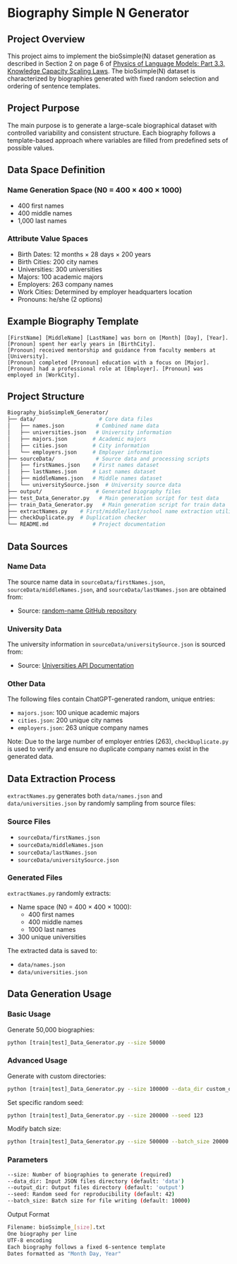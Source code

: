 # Biography Simple N Generator

## Project Overview
This project aims to implement the bioSsimple(N) dataset generation as described in Section 2 on page 6 of [Physics of Language Models: Part 3.3,
Knowledge Capacity Scaling Laws](https://arxiv.org/pdf/2404.05405). The bioSsimple(N) dataset is characterized by biographies generated with fixed random selection and ordering of sentence templates.

## Project Purpose
The main purpose is to generate a large-scale biographical dataset with controlled variability and consistent structure. Each biography follows a template-based approach where variables are filled from predefined sets of possible values.

## Data Space Definition

### Name Generation Space (N0 = 400 × 400 × 1000)
- 400 first names
- 400 middle names
- 1,000 last names

### Attribute Value Spaces
- Birth Dates: 12 months × 28 days × 200 years
- Birth Cities: 200 city names
- Universities: 300 universities
- Majors: 100 academic majors
- Employers: 263 company names
- Work Cities: Determined by employer headquarters location
- Pronouns: he/she (2 options)

## Example Biography Template
```text
[FirstName] [MiddleName] [LastName] was born on [Month] [Day], [Year].
[Pronoun] spent her early years in [BirthCity].
[Pronoun] received mentorship and guidance from faculty members at [University].
[Pronoun] completed [Pronoun] education with a focus on [Major].
[Pronoun] had a professional role at [Employer]. [Pronoun] was employed in [WorkCity].
```

## Project Structure

```bash
Biography_bioSsimpleN_Generator/
├── data/                    # Core data files
│   ├── names.json          # Combined name data
│   ├── universities.json   # University information
│   ├── majors.json        # Academic majors
│   ├── cities.json        # City information
│   └── employers.json     # Employer information
├── sourceData/             # Source data and processing scripts
│   ├── firstNames.json    # First names dataset
│   ├── lastNames.json     # Last names dataset
│   ├── middleNames.json   # Middle names dataset
│   └── universitySource.json  # University source data
├── output/                 # Generated biography files
├── test_Data_Generator.py   # Main generation script for test data
├── train_Data_Generator.py   # Main generation script for train data
├── extractNames.py    # First/middle/last/school name extraction utility
├── checkDuplicate.py  # Duplication checker
└── README.md              # Project documentation
```

## Data Sources

### Name Data
The source name data in `sourceData/firstNames.json`, `sourceData/middleNames.json`, and `sourceData/lastNames.json` are obtained from:
- Source: [random-name GitHub repository](https://github.com/dominictarr/random-name/tree/master)

### University Data
The university information in `sourceData/universitySource.json` is sourced from:
- Source: [Universities API Documentation](https://documenter.getpostman.com/view/35240/SVmyRxAn)

### Other Data
The following files contain ChatGPT-generated random, unique entries:
- `majors.json`: 100 unique academic majors
- `cities.json`: 200 unique city names
- `employers.json`: 263 unique company names

Note: Due to the large number of employer entries (263), `checkDuplicate.py` is used to verify and ensure no duplicate company names exist in the generated data.

## Data Extraction Process

`extractNames.py` generates both `data/names.json` and `data/universities.json` by randomly sampling from source files:

### Source Files
- `sourceData/firstNames.json`
- `sourceData/middleNames.json`  
- `sourceData/lastNames.json`
- `sourceData/universitySource.json`

### Generated Files
`extractNames.py` randomly extracts:
- Name space (N0 = 400 × 400 × 1000):
  - 400 first names
  - 400 middle names 
  - 1000 last names
- 300 unique universities

The extracted data is saved to:
- `data/names.json`
- `data/universities.json`

## Data Generation Usage

### Basic Usage

Generate 50,000 biographies:

```bash
python [train|test]_Data_Generator.py --size 50000
```

### Advanced Usage
Generate with custom directories:
```bash
python [train|test]_Data_Generator.py --size 100000 --data_dir custom_data --output_dir custom_output
```

Set specific random seed:
```bash
python [train|test]_Data_Generator.py --size 200000 --seed 123
```

Modify batch size:
```bash
python [train|test]_Data_Generator.py --size 500000 --batch_size 20000
```

### Parameters
```bash
--size: Number of biographies to generate (required)
--data_dir: Input JSON files directory (default: 'data')
--output_dir: Output files directory (default: 'output')
--seed: Random seed for reproducibility (default: 42)
--batch_size: Batch size for file writing (default: 10000)
```

Output Format
```bash
Filename: bioSsimple_[size].txt
One biography per line
UTF-8 encoding
Each biography follows a fixed 6-sentence template
Dates formatted as "Month Day, Year"
```

